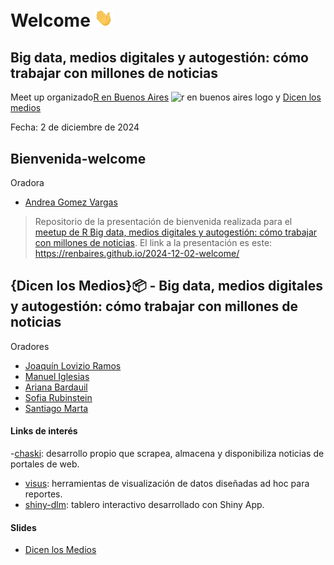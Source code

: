 # Welcome <img src="https://raw.githubusercontent.com/ABSphreak/ABSphreak/master/gifs/Hi.gif" width="30px">


## Big data, medios digitales y autogestión: cómo trabajar con millones de noticias
Meet up organizado[R en Buenos Aires](https://github.com/renbaires) <img height="27" src="https://avatars.githubusercontent.com/u/43609757" alt="r en buenos aires logo"> y [Dicen los medios](https://dicenlosmedios.com.ar/)

Fecha: 2 de diciembre de 2024

## Bienvenida-welcome

Oradora

- [Andrea Gomez Vargas](https://github.com/SoyAndrea)

> Repositorio de la presentación de bienvenida realizada para el [meetup de R Big data, medios digitales y autogestión: cómo trabajar con millones de noticias](https://www.meetup.com/renbaires/events/304692329). El link a la presentación es este: https://renbaires.github.io/2024-12-02-welcome/


## {Dicen los Medios}📦 - Big data, medios digitales y autogestión: cómo trabajar con millones de noticias

Oradores
- [Joaquín Lovizio Ramos](https://github.com/joaquilovi-arg)
- [Manuel Iglesias](https://github.com/miglesias91)
- [Ariana Bardauil](https://github.com/ariibard)
- [Sofia Rubinstein](https://www.linkedin.com/in/sofiarubinstein/)
- [Santiago Marta](https://www.linkedin.com/in/santiago-marta-175376ba/)

#### Links de interés
-[chaski](https://chaski.com.ar/#/como-usar-la-api): desarrollo propio que scrapea, almacena y disponibiliza noticias de portales de web.
- [visus](https://dicenlosmedios.gitlab.io/visus/#/): herramientas de visualización de datos diseñadas ad hoc para reportes.
- [shiny-dlm](https://dicenlosmedios.shinyapps.io/Shiny-DLM/): tablero interactivo desarrollado con Shiny App.


#### Slides
- [Dicen los Medios](https://www.canva.com/design/DAGXWZKcJTo/PCR6dAA6B6oGNnSJhMCDqQ/edit?utm_content=DAGXWZKcJTo&utm_campaign=designshare&utm_medium=link2&utm_source=sharebutton)


